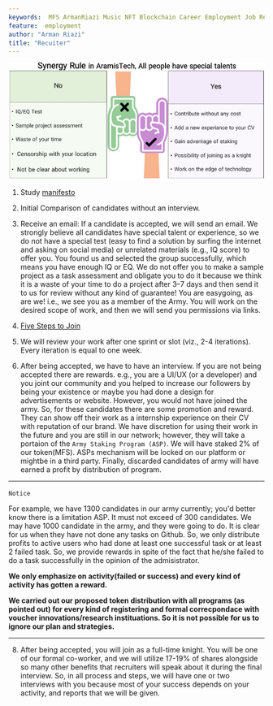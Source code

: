 ```yaml
---
keywords:  MFS ArmanRiazi Music NFT Blockchain Career Employment Job Recuiter
feature:  employment
author: "Arman Riazi"
title: "Recuiter"
---
```


![Synergy Rule](../assets/synergy.JPG)

1.  Study [manifesto](../manifesto/manifesto_for_employment.md)

2.  Initial Comparison of candidates without an interview.

3.  Receive an email: If a candidate is accepted, we will send an email. We strongly believe all candidates have special talent or experience, so we do not have a special test (easy to find a solution by surfing the internet and asking on social media) or unrelated materials (e.g., IQ score) to offer you. You found us and selected the group successfully, which means you have enough IQ or EQ. We do not offer you to make a sample project as a task assessment and obligate you to do it because we think it is a waste of your time to do a project after 3–7 days and then send it to us for review without any kind of guarantee! You are easygoing, as are we! i.e., we see you as a member of the Army. You will work on the desired scope of work, and then we will send you permissions via links.

4.  [Five Steps to Join](./steps-to-join.md)

5.  We will review your work after one sprint or slot (viz., 2-4 iterations). Every iteration is equal to one week.

6.  After being accepted, we have to have an interview. If you are not being accepted there are rewards. e.g., you are a UI/UX (or a developer) and you joint our community and you helped to increase our followers by being your existence or maybe you had done a design for advertisements or website. However, you would not have joined the army. So, for these candidates there are some promotion and reward. They can show off their work as a internship experience on their CV with reputation of our brand. We have discretion for using their work in the future and you are still in our network; however, they will take a portaion of the `Army Staking Program (ASP)`. We will have staked 2% of our token(MFS). ASPs mechanism will be locked on our platform or mightbe in a third party. Finally, discarded candidates of army will have earned a profit by distribution of program.

---

`Notice`

For example, we have 1300 candidates in our army currently; you'd better know there is a limitation ASP. It must not exceed of 300 candidates. We may have 1000 candidate in the army, and they were going to do. It is clear for us when they have not done any tasks on Github. So, we only distribute profits to active users who had done at least one successful task or at least 2 failed task. So, we provide rewards in spite of the fact that he/she failed to do a task successfully in the opinion of the admisistrator.

**We only emphasize on activity(failed or success) and every kind of activity has gotten a reward.**

**We carried out our proposed token distribution with all programs (as pointed out) for every kind of registering and formal correcpondace with voucher innovations/research instituations. So it is not possible for us to ignore our plan and strategies.**

---

 8.  After being accepted, you will join as a full-time knight. You will be one of our formal co-worker, and we will utilize 17-19% of shares alongside so many other benefits that  recruiters will speak about it during the final interview. So, in all process and steps, we will have one or two interviews with you because most of your success depends on your activity, and reports that we will be given.


